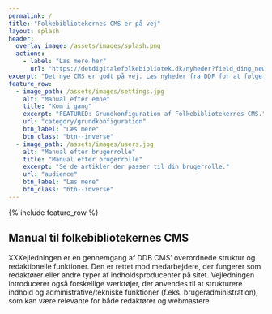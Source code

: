 ```yaml
---
permalink: /
title: "Folkebibliotekernes CMS er på vej"
layout: splash
header:
  overlay_image: /assets/images/splash.png
  actions:
    - label: "Læs mere her"
      url: "https://detdigitalefolkebibliotek.dk/nyheder?field_ding_news_category_tid[]=38"
excerpt: "Det nye CMS er godt på vej. Læs nyheder fra DDF for at følge med i processen."
feature_row:
  - image_path: /assets/images/settings.jpg
    alt: "Manual efter emne"
    title: "Kom i gang"
    excerpt: "FEATURED: Grundkonfiguration af Folkebibliotekernes CMS."
    url: "category/grundkonfiguration"
    btn_label: "Læs mere"
    btn_class: "btn--inverse"
  - image_path: /assets/images/users.jpg
    alt: "Manual efter brugerrolle"
    title: "Manual efter brugerrolle"
    excerpt: "Se de artikler der passer til din brugerrolle."
    url: "audience"
    btn_label: "Læs mere"
    btn_class: "btn--inverse"
---
```


{% include feature_row %}

## Manual til folkebibliotekernes CMS
XXXejledningen er en gennemgang af DDB CMS’ overordnede struktur og redaktionelle funktioner. Den er rettet mod medarbejdere, der fungerer som redaktører eller andre typer af indholdsproducenter på sitet. Vejledningen introducerer også forskellige værktøjer, der anvendes til at strukturere indhold og administrative/tekniske funktioner (f.eks. brugeradministration), som kan være relevante for både redaktører og webmastere.



